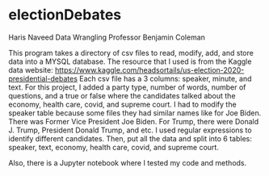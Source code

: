 # electionDebates #

Haris Naveed 
Data Wrangling
Professor Benjamin Coleman 

This program takes a directory of csv files to read, modify, add, and store data
into a MYSQL database. The resource that I used is from the Kaggle data website:
https://www.kaggle.com/headsortails/us-election-2020-presidential-debates
Each csv file has a 3 columns: speaker, minute, and text. For this project, I
added a party type, number of words, number of questions, and a true or false
where the candidates talked about the economy, health care, covid, and supreme
court. I had to modify the speaker table because some files they had similar names
like for Joe Biden. There was Former Vice President Joe Biden. For Trump, there were
Donald J. Trump, President Donald Trump, and etc. I used regular expressions to identify
different candidates. Then, put all the data and split into 6 tables: speaker, text,
economy, health care, covid, and supreme court. 


Also, there is a Jupyter notebook where I tested my code and methods. 
